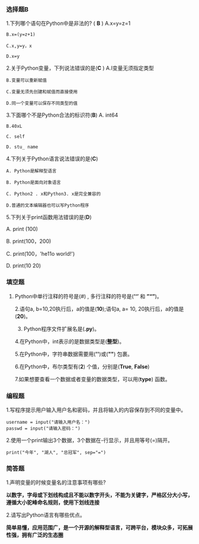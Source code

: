 ### 选择题B

1.下列哪个语句在Python中是非法的? ( **B** )
	A.x=y=z=1

	B.x=(y=z+1)
	
	C.x,y=y，x
	
	D.x=y
2.关于Python变量，下列说法错误的是(**C**  ) 
	A.I变量无须指定类型 

	B.变量可以重新赋值
	
	C.变量无须先创建和赋值而直接使用
	
	D.同一个变量可以保存不同类型的值

3.下面哪个不是Python合法的标识符(**B**)
	A. int64

	B.40xL
	
	C. self
	
	D. stu_ name

4.下列关于Python语言说法错误的是(**C**)

	A. Python是解释型语言
	
	B. Python是面向对象语言
	
	C. Python2 . x和Python3. x是完全兼容的
	
	D.普通的文本编辑器也可以写Python程序

5.下列关于print函数用法错误的是(**D**)

   A. print (100)

   B. print(100，200)

   C. print(100，'he11o world!')

   D. print(10 20)

 ### 填空题

1. Python中单行注释的符号是(#) , 多行注释的符号是(**’‘’** 和 **”“”**)。

   2.语句a, b=10,20执行后，a的值是(**10**);语句a, a= 10, 20执行后，a的值是(**20**)。

   3. Python程序文件扩展名是(**.py**)。

   4.在Python中，int表示的是数据类型是(**整型**)。

   5.在Python中，字符串数据需要用(**''**)或(**""**) 包裹。

   6.在Python中，布尔类型有(**2**) 个值，分别是(**True**, **False**)
   
   7.如果想要查看一个数据或者变量的数据类型，可以用(**type**) 函数。

### 编程题
1.写程序提示用户输入用户名和密码，并且将输入的内容保存到不同的变量中。

```pytho
username = input("请输入用户名：")
passwd = input("请输入密码：")
```



2.使用一个print输出3个数据，3个数据在-行显示，并且用等号(=)隔开。

```pyth
print("今年", "湖人", "总冠军", sep="=")
```



### 简答题
1.声明变量的时候变量名的注意事项有哪些?

**以数字，字母或下划线构成且不能以数字开头，不能为关键字，严格区分大小写，遵循大小驼峰命名规则，使用下划线连接**

2.请写出Python语言有哪些优点。

**简单易懂，应用范围广，是一个开源的解释型语言，可跨平台，模块众多，可拓展性强，拥有广泛的生态圈**
